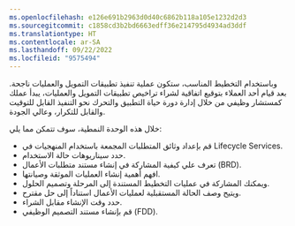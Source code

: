 ```yaml
---
ms.openlocfilehash: e126e691b2963d0d40c6862b118a105e1232d2d3
ms.sourcegitcommit: c1858cd3b2bd6663edff36e214795d4934ad3ddf
ms.translationtype: HT
ms.contentlocale: ar-SA
ms.lasthandoff: 09/22/2022
ms.locfileid: "9575494"
---
```

وباستخدام التخطيط المناسب، ستكون عملية تنفيذ تطبيقات التمويل والعمليات ناجحة. بعد قيام أحد العملاء بتوقيع اتفاقية لشراء تراخيص تطبيقات التمويل والعمليات، يبدأ عملك كمستشار وظيفي من خلال إدارة دورة حياة التطبيق والتحرك نحو التنفيذ القابل للتوقيت والقابل للتكرار، وعالي الجودة.

خلال هذه الوحدة النمطية، سوف تتمكن مما يلي:

- قم بإعداد وثائق المتطلبات المجمعة باستخدام المنهجيات في Lifecycle Services. 
- حدد سيناريوهات حالة الاستخدام.
- تعرف علي كيفية المشاركة في إنشاء مستند متطلبات الأعمال (BRD).
- افهم أهمية إنشاء العمليات الموثقة وصيانتها.
- ويمكنك المشاركة في عمليات التخطيط المستندة إلى المرحلة وتصميم الحلول.
- ويتيح وصف الحالة المستقبلية لعمليات الأعمال استناداً إلى حل مقترح.
- حدد وقت الإنشاء مقابل الشراء.
- قم بإنشاء مستند التصميم الوظيفي (FDD).

